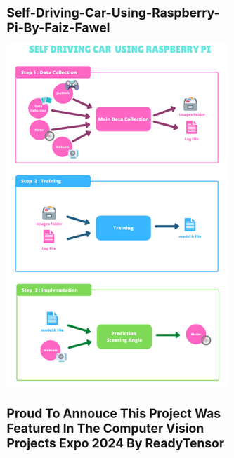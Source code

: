# Self-Driving-Car-Using-Raspberry-Pi-By-Faiz-Fawel

[![Watch Video](https://github.com/CrzyF/Autonomous_Driver/blob/main/Other/Project%20Overview.png)](https://youtu.be/c3fowSGccSM?si=6PYiLxO5KBjon0xN)

# Proud To Annouce This Project Was Featured In The Computer Vision Projects Expo 2024 By ReadyTensor
